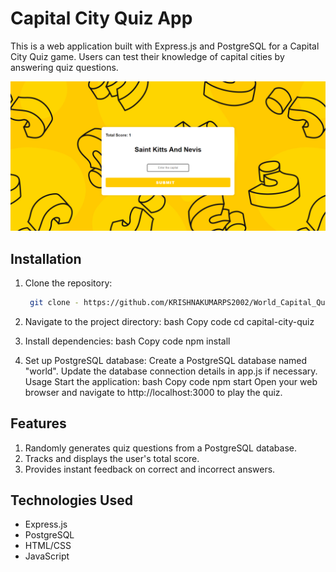 # Capital City Quiz App

This is a web application built with Express.js and PostgreSQL for a Capital City Quiz game. Users can test their knowledge of capital cities by answering quiz questions.

![Preview](public/images/preview.png)

## Installation

1. Clone the repository:
   ```bash
    git clone - https://github.com/KRISHNAKUMARPS2002/World_Capital_Quiz.git

2. Navigate to the project directory:
bash
Copy code
cd capital-city-quiz

3. Install dependencies:
bash
Copy code
npm install

4. Set up PostgreSQL database:
Create a PostgreSQL database named "world".
Update the database connection details in app.js if necessary.
Usage
Start the application:
bash
Copy code
npm start
Open your web browser and navigate to http://localhost:3000 to play the quiz.

## Features
1. Randomly generates quiz questions from a PostgreSQL database.
2. Tracks and displays the user's total score.
3. Provides instant feedback on correct and incorrect answers.

## Technologies Used
* Express.js
* PostgreSQL
* HTML/CSS
* JavaScript
